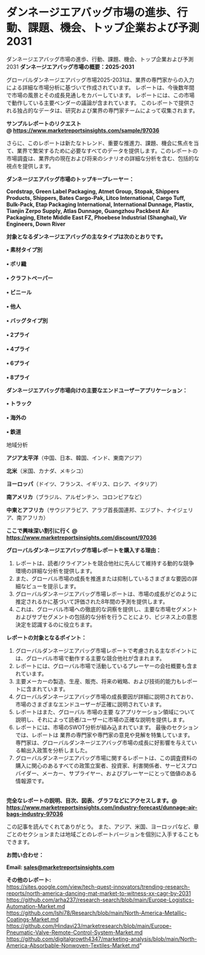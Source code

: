 # ダンネージエアバッグ市場の進歩、行動、課題、機会、トップ企業および予測2031
ダンネージエアバッグ市場の進歩、行動、課題、機会、トップ企業および予測2031
<strong><b>ダンネージエアバッグ市場の概要：2025-2031</b></strong>

グローバルダンネージエアバッグ市場2025-2031は、業界の専門家からの入力による詳細な市場分析に基づいて作成されています。 レポートは、今後数年間で市場の風景とその成長見通しをカバーしています。 レポートには、この市場で動作している主要ベンダーの議論が含まれています。 このレポートで提供される独占的なデータは、研究および業界の専門家チームによって収集されます。

<strong>サンプルレポートのリクエスト @ <a href=https://www.marketreportsinsights.com/sample/97036>https://www.marketreportsinsights.com/sample/97036</a></strong>

さらに、このレポートは新たなトレンド、重要な推進力、課題、機会に焦点を当て、業界で繁栄するために必要なすべてのデータを提供します。このレポートの市場調査は、業界内の現在および将来のシナリオの詳細な分析を含む、包括的な視点を提供します。

<strong>ダンネージエアバッグ市場のトップキープレーヤー：</strong>

<strong>Cordstrap, Green Label Packaging, Atmet Group, Stopak, Shippers Products, Shippers, Bates Cargo-Pak, Litco International, Cargo Tuff, Bulk-Pack, Etap Packaging International, International Dunnage, Plastix, Tianjin Zerpo Supply, Atlas Dunnage, Guangzhou Packbest Air Packaging, Eltete Middle East FZ, Phoebese Industrial (Shanghai), Vir Engineers, Down River</strong>

<strong><b>対象となるダンネージエアバッグの主なタイプは次のとおりです。</b></strong>

<strong>• 素材タイプ別<br><br>• ポリ織<br><br>• クラフトペーパー<br><br>• ビニール<br><br>• 他人<br><br>• バッグタイプ別<br><br>• 2プライ<br><br>• 4プライ<br><br>• 6プライ<br><br>• 8プライ</strong>

<strong><b>ダンネージエアバッグ市場向けの主要なエンドユーザーアプリケーション：</b></strong>

<strong>• トラック<br><br>• 海外の<br><br>• 鉄道</strong>

 地域分析

<strong><b>アジア太平洋</b></strong>（中国、日本、韓国、インド、東南アジア）

<strong><b>北米</b></strong>（米国、カナダ、メキシコ）

<strong><b>ヨーロッパ</b></strong>（ドイツ、フランス、イギリス、ロシア、イタリア）

<strong><b>南アメリカ</b></strong>（ブラジル、アルゼンチン、コロンビアなど）

<strong><b>中東とアフリカ</b></strong>（サウジアラビア、アラブ首長国連邦、エジプト、ナイジェリア、南アフリカ）

<strong>ここで興味深い割引に行く @ <a href=https://www.marketreportsinsights.com/discount/97036>https://www.marketreportsinsights.com/discount/97036</a></strong>

<strong><b>グローバルダンネージエアバッグ市場レポートを購入する理由：</b></strong>
<ol>
  <li>レポートは、読者/クライアントを競合他社に先んじて維持する動的な競争環境の詳細な分析を提供します。</li>
  <li>また、グローバル市場の成長を推進または抑制しているさまざまな要因の詳細なビューを提示します。</li>
  <li>グローバルダンネージエアバッグ市場レポートは、市場の成長がどのように推定されるかに基づいて評価された8年間の予測を提供します。</li>
  <li>これは、グローバル市場への徹底的な洞察を提供し、主要な市場セグメントおよびサブセグメントの包括的な分析を行うことにより、ビジネス上の意思決定を認識するのに役立ちます。</li>
</ol>
<strong><b>レポートの対象となるポイント：</b></strong>
<ol>
  <li>グローバルダンネージエアバッグ市場レポートで考慮される主なポイントには、グローバル市場で動作する主要な競合他社が含まれます。</li>
  <li>レポートには、グローバル市場で活動しているプレーヤーの会社概要も含まれています。</li>
  <li>主要メーカーの製造、生産、販売、将来の戦略、および技術的能力もレポートに含まれています。</li>
  <li>グローバルダンネージエアバッグ市場の成長要因が詳細に説明されており、市場のさまざまなエンドユーザーが正確に説明されています。</li>
  <li>レポートはまた、グローバル 市場の主要 なアプリケーション領域について説明し、それによって読者/ユーザーに市場の正確な説明を提供します。</li>
  <li>レポートには、市場のSWOT分析が組み込まれています。 最後のセクションでは、レポートは 業界の専門家や専門家の意見や見解を特集しています。 専門家は、グローバルダンネージエアバッグ市場の成長に好影響を与えている輸出入政策を分析しました。</li>
  <li>グローバルダンネージエアバッグ市場に関するレポートは、この調査資料の購入に関心のあるすべての政策立案者、投資家、利害関係者、サービスプロバイダー、メーカー、サプライヤー、およびプレーヤーにとって価値のある情報源です。</li>
</ol><br>
<strong>完全なレポートの説明、目次、図表、グラフなどにアクセスします。@ <a href=https://www.marketreportsinsights.com/industry-forecast/dunnage-air-bags-industry-97036>https://www.marketreportsinsights.com/industry-forecast/dunnage-air-bags-industry-97036</a></strong>

この記事を読んでくれてありがとう。 また、アジア、米国、ヨーロッパなど、章ごとのセクションまたは地域ごとのレポートバージョンを個別に入手することもできます。

<strong><b>お問い合わせ：</b></strong>

<strong>Email: </strong><a href=mailto:sales@marketreportsinsights.com><strong>sales@marketreportsinsights.com</strong></a>

<strong>その他のレポート:</strong>
<br>
<a href=https://sites.google.com/view/tech-quest-innovators/trending-research-reports/north-america-dancing-mat-market-to-witness-xx-cagr-by-2031>https://sites.google.com/view/tech-quest-innovators/trending-research-reports/north-america-dancing-mat-market-to-witness-xx-cagr-by-2031</a>
<br>
<a href=https://github.com/arha237/research-search/blob/main/Europe-Logistics-Automation-Market.md>https://github.com/arha237/research-search/blob/main/Europe-Logistics-Automation-Market.md</a>
<br>
<a href=https://github.com/Ishi78/Research/blob/main/North-America-Metallic-Coatings-Market.md>https://github.com/Ishi78/Research/blob/main/North-America-Metallic-Coatings-Market.md</a>
<br>
<a href=https://github.com/Hindavi23/marketresearch/blob/main/Europe-Pneumatic-Valve-Remote-Control-System-Market.md>https://github.com/Hindavi23/marketresearch/blob/main/Europe-Pneumatic-Valve-Remote-Control-System-Market.md</a>
<br>
<a href=https://github.com/digitalgrowth4347/marketing-analysis/blob/main/North-America-Absorbable-Nonwoven-Textiles-Market.md>https://github.com/digitalgrowth4347/marketing-analysis/blob/main/North-America-Absorbable-Nonwoven-Textiles-Market.md</a>"
